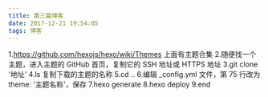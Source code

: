 ```yaml
---
title: 第三篇博客
date: 2017-12-21 19:54:05
tags: 博客
---
```

1.https://github.com/hexojs/hexo/wiki/Themes 上面有主题合集
2.随便找一个主题，进入主题的 GitHub 首页，复制它的 SSH 地址或 HTTPS 地址
3.git clone '地址'
4.ls  复制下载的主题的名称
5.cd ..
6.编辑 _config.yml 文件，第 75 行改为 theme: '主题名称'，保存
7.hexo generate
8.hexo deploy
9.end